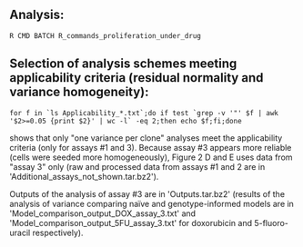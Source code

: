 ## Analysis: ##

``R CMD BATCH R_commands_proliferation_under_drug``

## Selection of analysis schemes meeting applicability criteria (residual normality and variance homogeneity): ##

``for f in `ls Applicability_*.txt`;do if test `grep -v '"' $f | awk '$2>=0.05 {print $2}' | wc -l` -eq 2;then echo $f;fi;done``

shows that only "one variance per clone" analyses meet the applicability criteria (only for assays #1 and 3). Because assay #3 appears more reliable (cells were seeded more homogeneously), Figure 2 D and E uses data from "assay 3" only (raw and processed data from assays #1 and 2 are in 'Additional_assays_not_shown.tar.bz2').

Outputs of the analysis of assay #3 are in 'Outputs.tar.bz2' (results of the analysis of variance comparing naïve and genotype-informed models are in 'Model_comparison_output_DOX_assay_3.txt' and 'Model_comparison_output_5FU_assay_3.txt' for doxorubicin and 5-fluoro-uracil respectively).
